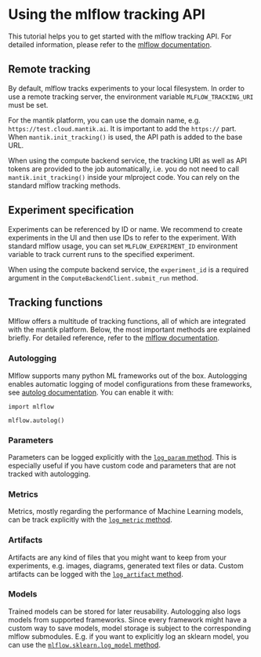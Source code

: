 # Using the mlflow tracking API

This tutorial helps you to get started with the mlflow tracking API. For detailed information, please refer to the [mlflow documentation](https://www.mlflow.org/docs/latest/tracking.html#logging-data-to-runs).

## Remote tracking

By default, mlflow tracks experiments to your local filesystem. In order to use a remote tracking server, the environment variable `MLFLOW_TRACKING_URI` must be set.

For the mantik platform, you can use the domain name, e.g. `https://test.cloud.mantik.ai`. It is important to add the `https://` part. When `mantik.init_tracking()` is used,
the API path is added to the base URL.

When using the compute backend service, the tracking URI as well as API tokens are provided to the job automatically, i.e. you do not need to call `mantik.init_tracking()` inside your mlproject code. You can rely on the standard mlflow tracking methods.


## Experiment specification

Experiments can be referenced by ID or name. We recommend to create experiments in the UI and then use IDs to refer to the experiment. With standard mlflow usage, you can set `MLFLOW_EXPERIMENT_ID` environment variable to track current runs to the specified experiment.

When using the compute backend service, the `experiment_id` is a required argument in the `ComputeBackendClient.submit_run` method.

## Tracking functions

Mlflow offers a multitude of tracking functions, all of which are integrated with the mantik platform. Below, the most important methods are explained briefly. For detailed reference, refer to the [mlflow documentation](https://www.mlflow.org/docs/latest/python_api/mlflow.html).

### Autologging

Mlflow supports many python ML frameworks out of the box. Autologging enables automatic logging of model configurations from these frameworks, see [autolog documentation](https://www.mlflow.org/docs/latest/python_api/mlflow.html). You can enable it with:

```
import mlflow

mlflow.autolog()
```

### Parameters

Parameters can be logged explicitly with the [`log_param` method](https://www.mlflow.org/docs/latest/python_api/mlflow.html#mlflow.log_param). This is especially useful if you have custom code and parameters that are not tracked with autologging.

### Metrics

Metrics, mostly regarding the performance of Machine Learning models, can be track explicitly with the [`log_metric` method](https://www.mlflow.org/docs/latest/python_api/mlflow.html#mlflow.log_metric).

### Artifacts

Artifacts are any kind of files that you might want to keep from your experiments, e.g. images, diagrams, generated text files or data. Custom artifacts can be logged with the [`log_artifact` method](https://www.mlflow.org/docs/latest/python_api/mlflow.html#mlflow.log_artifact).

### Models

Trained models can be stored for later reusability. Autologging also logs models from supported frameworks. Since every framework might have a custom way to save models, model storage is subject to the corresponding mlflow submodules. E.g. if you want to explicitly log an sklearn model, you can use the [`mlflow.sklearn.log_model` method](https://www.mlflow.org/docs/latest/python_api/mlflow.sklearn.html#mlflow.sklearn.log_model).
